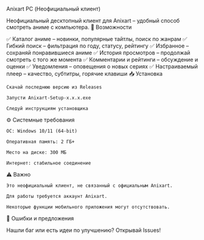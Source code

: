 Anixart PC (Неофициальный клиент)

Неофициальный десктопный клиент для Anixart – удобный способ смотреть аниме с компьютера.
📌 Возможности

✅ Каталог аниме – новинки, популярные тайтлы, поиск по жанрам
✅ Гибкий поиск – фильтрация по году, статусу, рейтингу
✅ Избранное – сохраняй понравившиеся аниме
✅ История просмотров – продолжай смотреть с того же момента
✅ Комментарии и рейтинги – обсуждение и оценки
✅ Уведомления – оповещения о новых сериях
✅ Настраиваемый плеер – качество, субтитры, горячие клавиши
📥 Установка

    Скачай последнюю версию из Releases

    Запусти Anixart-Setup-x.x.x.exe

    Следуй инструкциям установщика

⚙️ Системные требования

    ОС: Windows 10/11 (64-bit)

    Оперативная память: 2 ГБ+

    Место на диске: 300 МБ

    Интернет: стабильное соединение

⚠️ Важно

    Это неофициальный клиент, не связанный с официальным Anixart.

    Для работы требуется аккаунт Anixart.

    Некоторые функции мобильного приложения могут отсутствовать.

🐞 Ошибки и предложения

Нашли баг или есть идеи по улучшению?
Открывай Issues!